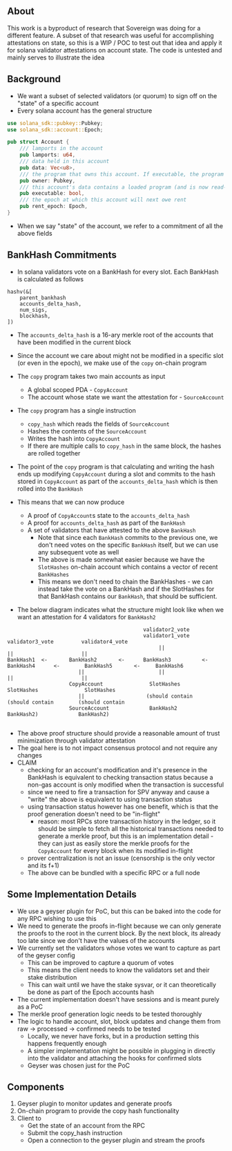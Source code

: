 ## About
This work is a byproduct of research that Sovereign was doing for a different feature. A subset of that research was useful for accomplishing attestations on state, so this is a WIP / POC to test out that idea and apply it for solana validator attestations on account state. The code is untested and mainly serves to illustrate the idea

## Background

* We want a subset of selected validators (or quorum) to sign off on the "state" of a specific account
* Every solana account has the general structure
```rust
use solana_sdk::pubkey::Pubkey;
use solana_sdk::account::Epoch;

pub struct Account {
    /// lamports in the account
    pub lamports: u64,
    /// data held in this account
    pub data: Vec<u8>,
    /// the program that owns this account. If executable, the program that loads this account.
    pub owner: Pubkey,
    /// this account's data contains a loaded program (and is now read-only)
    pub executable: bool,
    /// the epoch at which this account will next owe rent
    pub rent_epoch: Epoch,
}
```
* When we say "state" of the account, we refer to a commitment of all the above fields

## BankHash Commitments
* In solana validators vote on a BankHash for every slot. Each BankHash is calculated as follows
```
hashv(&[
    parent_bankhash
    accounts_delta_hash,
    num_sigs,
    blockhash,
])
```
* The `accounts_delta_hash` is a 16-ary merkle root of the accounts that have been modified in the current block
* Since the account we care about might not be modified in a specific slot (or even in the epoch), we make use of the `copy` on-chain program
* The `copy` program takes two main accounts as input
  * A global scoped PDA - `CopyAccount`
  * The account whose state we want the attestation for - `SourceAccount`
* The `copy` program has a single instruction
  * `copy_hash` which reads the fields of `SourceAccount`
  * Hashes the contents of the `SourceAccount` 
  * Writes the hash into `CopyAccount`
  * If there are multiple calls to `copy_hash` in the same block, the hashes are rolled together
* The point of the `copy` program is that calculating and writing the hash ends up modifying `CopyAccount` during a slot and commits to the hash stored in `CopyAccount` as part of the `accounts_delta_hash` which is then rolled into the `BankHash`
* This means that we can now produce 
  * A proof of `CopyAccount`s state to the `accounts_delta_hash`
  * A proof for `accounts_delta_hash` as part of the `BankHash`
  * A set of validators that have attested to the above `BankHash`
    * Note that since each `BankHash` commits to the previous one, we don't need votes on the specific `BankHash` itself, but we can use any subsequent vote as well
    * The above is made somewhat easier because we have the `SlotHashes` on-chain account which contains a vector of recent `BankHashes`
    * This means we don't need to chain the BankHashes - we can instead take the vote on a BankHash and if the SlotHashes for that BankHash contains our `BankHash`, that should be sufficient.

* The below diagram indicates what the structure might look like when we want an attestation for 4 validators for `BankHash2`
```
                                            validator2_vote              
                                            validator1_vote            validator3_vote         validator4_vote
                                                 ||                         ||                      ||
BankHash1  <-       BankHash2       <-      BankHash3          <-        BankHash4      <-        BankHash5       <-     BankHash6
                       ||                        ||                         ||                      ||
                    CopyAccount               SlotHashes                 SlotHashes               SlotHashes              
                       ||                    (should contain             (should contain        (should contain
                    SourceAccount             BankHash2                   BankHash2)             BankHash2)
                        
```

* The above proof structure should provide a reasonable amount of trust minimization through validator attestation
* The goal here is to not impact consensus protocol and not require any changes
* CLAIM
  * checking for an account's modification and it's presence in the BankHash is equivalent to checking transaction status because a non-gas account is only modified when the transaction is successful
  * since we need to fire a transaction for SPV anyway and cause a "write" the above is equivalent to using transaction status
  * using transaction status however has one benefit, which is that the proof generation doesn't need to be "in-flight"
    * reason: most RPCs store transaction history in the ledger, so it should be simple to fetch all the historical transactions needed to generate a merkle proof, but this is an implementation detail - they can just as easily store the merkle proofs for the `CopyAccount` for every block when its modified in-flight
  * prover centralization is not an issue (censorship is the only vector and its f+1) 
  * The above can be bundled with a specific RPC or a full node

## Some Implementation Details
* We use a geyser plugin for PoC, but this can be baked into the code for any RPC wishing to use this
* We need to generate the proofs in-flight because we can only generate the proofs to the root in the current block. By the next block, its already too late since we don't have the values of the accounts
* We currently set the validators whose votes we want to capture as part of the geyser config
  * This can be improved to capture a quorum of votes
  * This means the client needs to know the validators set and their stake distribution
  * This can wait until we have the stake sysvar, or it can theoretically be done as part of the Epoch accounts hash
* The current implementation doesn't have sessions and is meant purely as a PoC
* The merkle proof generation logic needs to be tested thoroughly
* The logic to handle account, slot, block updates and change them from raw -> processed -> confirmed needs to be tested
  * Locally, we never have forks, but in a production setting this happens frequently enough
  * A simpler implementation might be possible in plugging in directly into the validator and attaching the hooks for confirmed slots
  * Geyser was chosen just for the PoC


## Components
1. Geyser plugin to monitor updates and generate proofs
2. On-chain program to provide the copy hash functionality
3. Client to
   * Get the state of an account from the RPC
   * Submit the copy_hash instruction
   * Open a connection to the geyser plugin and stream the proofs
